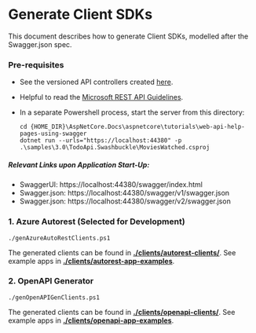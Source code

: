 # Generate Client SDKs
This document describes how to generate Client SDKs, modelled after the Swagger.json spec.

### Pre-requisites

- See the versioned API controllers created [here](https://github.com/bzmo/AspNetCore.Docs/tree/master/aspnetcore/tutorials/web-api-help-pages-using-swagger/samples/3.0/TodoApi.Swashbuckle/Controllers).

- Helpful to read the [Microsoft REST API Guidelines](https://github.com/microsoft/api-guidelines/blob/vNext/Guidelines.md).

- In a separate Powershell process, start the server from this directory:
	```
	cd {HOME_DIR}\AspNetCore.Docs\aspnetcore\tutorials\web-api-help-pages-using-swagger
	dotnet run --urls="https://localhost:44380" -p .\samples\3.0\TodoApi.Swashbuckle\MoviesWatched.csproj
	```
##### Relevant Links upon Application Start-Up:
- SwaggerUI: https://localhost:44380/swagger/index.html
- Swagger.json: https://localhost:44380/swagger/v1/swagger.json
- Swagger.json: https://localhost:44380/swagger/v2/swagger.json
	
### 1. Azure Autorest (Selected for Development)
```
./genAzureAutoRestClients.ps1
```

The generated clients can be found in [__./clients/autorest-clients/__](https://github.com/bzmo/AspNetCore.Docs/tree/master/aspnetcore/tutorials/web-api-help-pages-using-swagger/clients/autorest-clients). See example apps in [__./clients/autorest-app-examples__](https://github.com/bzmo/AspNetCore.Docs/tree/master/aspnetcore/tutorials/web-api-help-pages-using-swagger/clients/autorest-app-examples).

### 2. OpenAPI Generator
```
./genOpenAPIGenClients.ps1 
```
The generated clients can be found in [__./clients/openapi-clients/__](https://github.com/bzmo/AspNetCore.Docs/tree/master/aspnetcore/tutorials/web-api-help-pages-using-swagger/clients/openapi-clients). See example apps in [__./clients/openapi-app-examples__](https://github.com/bzmo/AspNetCore.Docs/tree/master/aspnetcore/tutorials/web-api-help-pages-using-swagger/clients/openapi-app-examples).
